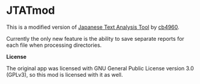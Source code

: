 JTATmod
=======

This is a modified version of <a href="https://sourceforge.net/projects/japanesetextana/">Japanese Text Analysis Tool</a> by <a href="http://sourceforge.net/u/cb4960/profile/">cb4960<a/>.

Currently the only new feature is the ability to save separate reports for each file when processing directories.

<b>License</b>

The original app was licensed with GNU General Public License version 3.0 (GPLv3), so this mod is licensed with it as well.
